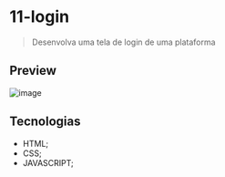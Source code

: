 # 11-login

>Desenvolva uma tela de login de uma plataforma

## Preview
![image](https://github.com/MatheusPrudente/bora-codar/assets/80559882/89ffbcf5-fc13-4bed-95d8-72d629910c6d)

## Tecnologias
- HTML;
- CSS;
- JAVASCRIPT;
